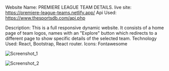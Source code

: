 Website Name: PREMIERE LEAGUE TEAM DETAILS.
live site: https://premiere-league-teams.netlify.app/
Api Used: https://www.thesportsdb.com/api.php


Description: This is a full responsive dynamic website. It consists of a home page of team logos, names with an "Explore" button which redirects to a different page to show specific details of the selected team.
Technology Used: React, Bootstrap, React router.
Icons: Fontawesome

![Screenshot_1](https://user-images.githubusercontent.com/76746893/116618368-c7dc7300-a960-11eb-8ad6-d61c3bd06bbf.png)

![Screenshot_2](https://user-images.githubusercontent.com/76746893/116618658-286bb000-a961-11eb-856a-ccfe48fc48d6.png)
